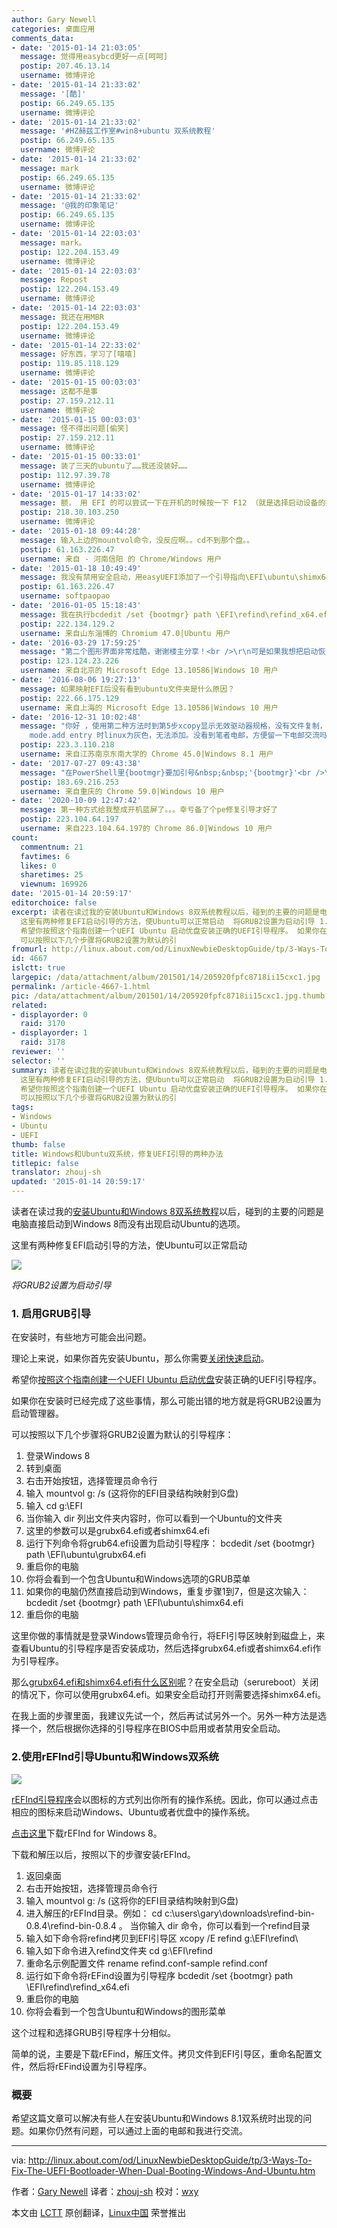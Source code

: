 ```yaml
---
author: Gary Newell
categories: 桌面应用
comments_data:
- date: '2015-01-14 21:03:05'
  message: 觉得用easybcd更好一点[呵呵]
  postip: 207.46.13.14
  username: 微博评论
- date: '2015-01-14 21:33:02'
  message: '[酷]'
  postip: 66.249.65.135
  username: 微博评论
- date: '2015-01-14 21:33:02'
  message: '#HZ赫兹工作室#win8+ubuntu 双系统教程'
  postip: 66.249.65.135
  username: 微博评论
- date: '2015-01-14 21:33:02'
  message: mark
  postip: 66.249.65.135
  username: 微博评论
- date: '2015-01-14 21:33:02'
  message: '@我的印象笔记'
  postip: 66.249.65.135
  username: 微博评论
- date: '2015-01-14 22:03:03'
  message: mark。
  postip: 122.204.153.49
  username: 微博评论
- date: '2015-01-14 22:03:03'
  message: Repost
  postip: 122.204.153.49
  username: 微博评论
- date: '2015-01-14 22:03:03'
  message: 我还在用MBR
  postip: 122.204.153.49
  username: 微博评论
- date: '2015-01-14 22:33:02'
  message: 好东西，学习了[嘻嘻]
  postip: 119.85.118.129
  username: 微博评论
- date: '2015-01-15 00:03:03'
  message: 这都不是事
  postip: 27.159.212.11
  username: 微博评论
- date: '2015-01-15 00:03:03'
  message: 怪不得出问题[偷笑]
  postip: 27.159.212.11
  username: 微博评论
- date: '2015-01-15 00:33:01'
  message: 装了三天的ubuntu了……我还没装好……
  postip: 112.97.39.78
  username: 微博评论
- date: '2015-01-17 14:33:02'
  message: 额， 用 EFI 的可以尝试一下在开机的时候按一下 F12 （就是选择启动设备的按键，我这里是F12。grub安装在 ubuntu 挂载点为/的分区），里面会有ubuntu这一选项的说~
  postip: 218.30.103.250
  username: 微博评论
- date: '2015-01-18 09:44:28'
  message: 输入上边的mountvol命令，没反应啊。。cd不到那个盘。。
  postip: 61.163.226.47
  username: 来自 - 河南信阳 的 Chrome/Windows 用户
- date: '2015-01-18 10:49:49'
  message: 我没有禁用安全启动，用easyUEFI添加了一个引导指向\EFI\ubuntu\shimx64.efi就可以了。。
  postip: 61.163.226.47
  username: softpaopao
- date: '2016-01-05 15:18:43'
  message: 我在执行bcdedit /set {bootmgr} path \EFI\refind\refind_x64.efi时老是报参数错误。。。貌似没写错啊
  postip: 222.134.129.2
  username: 来自山东淄博的 Chromium 47.0|Ubuntu 用户
- date: '2016-03-29 17:59:25'
  message: "第二个图形界面非常炫酷，谢谢楼主分享！<br />\r\n可是如果我想把启动恢复成最初的启动该怎么更改设置呢？"
  postip: 123.124.23.226
  username: 来自北京的 Microsoft Edge 13.10586|Windows 10 用户
- date: '2016-08-06 19:27:13'
  message: 如果映射EFI后没有看到ubuntu文件夹是什么原因？
  postip: 222.66.175.129
  username: 来自上海的 Microsoft Edge 13.10586|Windows 10 用户
- date: '2016-12-31 10:02:48'
  message: "你好 ，使用第二种方法时到第5步xcopy显示无效驱动器规格，没有文件复制，怀疑一开始EFI映射G盘没有成功，必须映射G盘吗？<br />\r\n另，easybcd修复时显示EFI
    mode.add entry 时linux为灰色，无法添加。没看到笔者电邮，方便留一下电邮交流吗？非常感谢。"
  postip: 223.3.110.218
  username: 来自江苏南京东南大学的 Chrome 45.0|Windows 8.1 用户
- date: '2017-07-27 09:43:38'
  message: "在PowerShell里{bootmgr}要加引号&nbsp;&nbsp;'{bootmgr}'<br />\r\n<br />\r\n我也是上Quote上面查了一下才知道"
  postip: 183.69.216.253
  username: 来自重庆的 Chrome 59.0|Windows 10 用户
- date: '2020-10-09 12:47:42'
  message: 第一种方式给我整成开机蓝屏了。。。幸亏备了个pe修复引导才好了
  postip: 223.104.64.197
  username: 来自223.104.64.197的 Chrome 86.0|Windows 10 用户
count:
  commentnum: 21
  favtimes: 6
  likes: 0
  sharetimes: 25
  viewnum: 169926
date: '2015-01-14 20:59:17'
editorchoice: false
excerpt: 读者在读过我的安装Ubuntu和Windows 8双系统教程以后，碰到的主要的问题是电脑直接启动到Windows 8而没有出现启动Ubuntu的选项。
  这里有两种修复EFI启动引导的方法，使Ubuntu可以正常启动  将GRUB2设置为启动引导 1. 启用GRUB引导 在安装时，有些地方可能会出问题。 理论上来说，如果你首先安装Ubuntu，那么你需要关闭快速启动。
  希望你按照这个指南创建一个UEFI Ubuntu 启动优盘安装正确的UEFI引导程序。 如果你在安装时已经完成了这些事情，那么可能出错的地方就是将GRUB2设置为启动管理器。
  可以按照以下几个步骤将GRUB2设置为默认的引
fromurl: http://linux.about.com/od/LinuxNewbieDesktopGuide/tp/3-Ways-To-Fix-The-UEFI-Bootloader-When-Dual-Booting-Windows-And-Ubuntu.htm
id: 4667
islctt: true
largepic: /data/attachment/album/201501/14/205920fpfc8718ii15cxc1.jpg
permalink: /article-4667-1.html
pic: /data/attachment/album/201501/14/205920fpfc8718ii15cxc1.jpg.thumb.jpg
related:
- displayorder: 0
  raid: 3170
- displayorder: 1
  raid: 3178
reviewer: ''
selector: ''
summary: 读者在读过我的安装Ubuntu和Windows 8双系统教程以后，碰到的主要的问题是电脑直接启动到Windows 8而没有出现启动Ubuntu的选项。
  这里有两种修复EFI启动引导的方法，使Ubuntu可以正常启动  将GRUB2设置为启动引导 1. 启用GRUB引导 在安装时，有些地方可能会出问题。 理论上来说，如果你首先安装Ubuntu，那么你需要关闭快速启动。
  希望你按照这个指南创建一个UEFI Ubuntu 启动优盘安装正确的UEFI引导程序。 如果你在安装时已经完成了这些事情，那么可能出错的地方就是将GRUB2设置为启动管理器。
  可以按照以下几个步骤将GRUB2设置为默认的引
tags:
- Windows
- Ubuntu
- UEFI
thumb: false
title: Windows和Ubuntu双系统，修复UEFI引导的两种办法
titlepic: false
translator: zhouj-sh
updated: '2015-01-14 20:59:17'
---
```


读者在读过我的[安装Ubuntu和Windows 8双系统教程](http://linux.cn/article-3178-1.html)以后，碰到的主要的问题是电脑直接启动到Windows 8而没有出现启动Ubuntu的选项。


这里有两种修复EFI启动引导的方法，使Ubuntu可以正常启动


![](/data/attachment/album/201501/14/205920fpfc8718ii15cxc1.jpg)


*将GRUB2设置为启动引导*


### 1. 启用GRUB引导


在安装时，有些地方可能会出问题。


理论上来说，如果你首先安装Ubuntu，那么你需要[关闭快速启动](http://linux.cn/article-3178-1.html#4_3289)。


希望你[按照这个指南创建一个UEFI Ubuntu 启动优盘](http://linux.cn/article-3178-1.html#4_1717)安装正确的UEFI引导程序。


如果你在安装时已经完成了这些事情，那么可能出错的地方就是将GRUB2设置为启动管理器。


可以按照以下几个步骤将GRUB2设置为默认的引导程序：


1. 登录Windows 8
2. 转到桌面
3. 右击开始按钮，选择管理员命令行
4. 输入 mountvol g: /s (这将你的EFI目录结构映射到G盘)
5. 输入 cd g:\EFI
6. 当你输入 dir 列出文件夹内容时，你可以看到一个Ubuntu的文件夹
7. 这里的参数可以是grubx64.efi或者shimx64.efi
8. 运行下列命令将grub64.efi设置为启动引导程序： bcdedit /set {bootmgr} path \EFI\ubuntu\grubx64.efi
9. 重启你的电脑
10. 你将会看到一个包含Ubuntu和Windows选项的GRUB菜单
11. 如果你的电脑仍然直接启动到Windows，重复步骤1到7，但是这次输入： bcdedit /set {bootmgr} path \EFI\ubuntu\shimx64.efi
12. 重启你的电脑


这里你做的事情就是登录Windows管理员命令行，将EFI引导区映射到磁盘上，来查看Ubuntu的引导程序是否安装成功，然后选择grubx64.efi或者shimx64.efi作为引导程序。


那么[grubx64.efi和shimx64.efi有什么区别呢](https://wiki.ubuntu.com/SecurityTeam/SecureBoot)？在安全启动（serureboot）关闭的情况下，你可以使用grubx64.efi。如果安全启动打开则需要选择shimx64.efi。


在我上面的步骤里面，我建议先试一个，然后再试试另外一个。另外一种方法是选择一个，然后根据你选择的引导程序在BIOS中启用或者禁用安全启动。


### 2.使用rEFInd引导Ubuntu和Windows双系统


![](/data/attachment/album/201501/14/205922oze90hhkpc0moky1.png)


[rEFInd引导程序](http://www.rodsbooks.com/refind/installing.html#windows)会以图标的方式列出你所有的操作系统。因此，你可以通过点击相应的图标来启动Windows、Ubuntu或者优盘中的操作系统。


[点击这里](http://sourceforge.net/projects/refind/files/0.8.4/refind-bin-0.8.4.zip/download)下载rEFInd for Windows 8。


下载和解压以后，按照以下的步骤安装rEFInd。


1. 返回桌面
2. 右击开始按钮，选择管理员命令行
3. 输入 mountvol g: /s (这将你的EFI目录结构映射到G盘)
4. 进入解压的rEFInd目录。例如： cd c:\users\gary\downloads\refind-bin-0.8.4\refind-bin-0.8.4 。 当你输入 dir 命令，你可以看到一个refind目录
5. 输入如下命令将refind拷贝到EFI引导区 xcopy /E refind g:\EFI\refind\
6. 输入如下命令进入refind文件夹 cd g:\EFI\refind
7. 重命名示例配置文件 rename refind.conf-sample refind.conf
8. 运行如下命令将rEFind设置为引导程序 bcdedit /set {bootmgr} path \EFI\refind\refind\_x64.efi
9. 重启你的电脑
10. 你将会看到一个包含Ubuntu和Windows的图形菜单


这个过程和选择GRUB引导程序十分相似。


简单的说，主要是下载rEFind，解压文件。拷贝文件到EFI引导区，重命名配置文件，然后将rEFind设置为引导程序。


### 概要


希望这篇文章可以解决有些人在安装Ubuntu和Windows 8.1双系统时出现的问题。如果你仍然有问题，可以通过上面的电邮和我进行交流。




---


via: <http://linux.about.com/od/LinuxNewbieDesktopGuide/tp/3-Ways-To-Fix-The-UEFI-Bootloader-When-Dual-Booting-Windows-And-Ubuntu.htm>


作者：[Gary Newell](http://linux.about.com/bio/Gary-Newell-132058.htm) 译者：[zhouj-sh](https://github.com/zhouj-sh) 校对：[wxy](https://github.com/wxy)


本文由 [LCTT](https://github.com/LCTT/TranslateProject) 原创翻译，[Linux中国](http://linux.cn/) 荣誉推出
